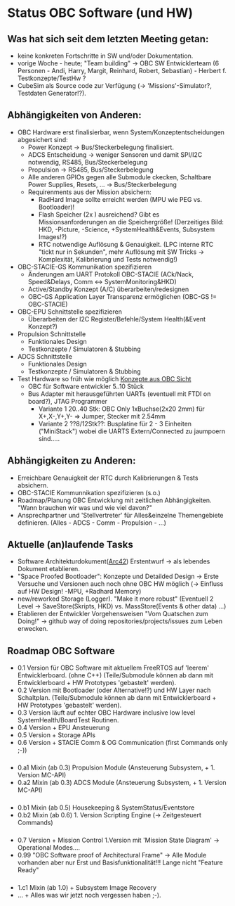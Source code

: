 # Status OBC Software (und HW)

## Was hat sich seit dem letzten Meeting getan:

 * keine konkreten Fortschritte in SW und/oder Dokumentation.
 * vorige Woche - heute; "Team building" -> OBC SW Entwicklerteam (6 Personen - Andi, Harry, Margit, Reinhard, Robert, Sebastian) - Herbert f. Testkonzepte/TestHw ?
 * CubeSim als Source code zur Verfügung (-> 'Missions'-Simulator?, Testdaten Generator!?).
 
## Abhängigkeiten von Anderen:

* OBC Hardware erst finalisierbar, wenn System/Konzeptentscheidungen abgesichert sind:
  * Power Konzept -> Bus/Steckerbelegung finalisiert.
  * ADCS Entscheidung -> weniger Sensoren und damit SPI/I2C notwendig, RS485, Bus/Steckerbelegung
  * Propulsion -> RS485, Bus/Steckerbelegung
  * Alle anderen GPIOs gegen alle Submodule ckecken, Schaltbare Power Supplies, Resets, ...  -> Bus/Steckerbelegung
  * Requirenments aus der Mission absichern:
	* RadHard Image sollte erreicht werden (MPU wie PEG vs. Bootloader)! 
    * Flash Speicher (2x ) ausreichend? Gibt es Missionsanforderungen an die Speichergröße! (Derzeitiges Bild: HKD, -Picture, -Science, +SystemHealth&Events, Subsystem Images!?)
    * RTC notwendige Auflösung & Genauigkeit. (LPC interne RTC "tickt nur in Sekunden", mehr Auflösung mit SW Tricks -> Komplexität, Kalibrierung und Tests notwendig!)
* OBC-STACIE-GS Kommunikation spezifizieren
  * Änderungen am UART Protokoll OBC-STACIE (ACk/Nack, Speed&Delays, Comm <-> SystemMonitoring&HKD)
  * Active/Standby Konzept (A/C) überarbeiten/redesignen
  * OBC-GS Application Layer Transparenz ermöglichen (OBC-GS != OBC-STACIE)
* OBC-EPU Schnittstelle spezifizieren
  * Überarbeiten der I2C Register/Befehle/System Health(&Event Konzept?)
* Propulsion Schnittstelle
  * Funktionales Design
  * Testkonzepte / Simulatoren & Stubbing
* ADCS Schnittstelle
  * Funktionales Design
  * Testkonzepte / Simulatoren & Stubbing
* Test Hardware so früh wie möglich [Konzepte aus OBC Sicht](https://github.com/carstenscharlemann/Climb-Obc-Sandbox/blob/master/mddocs/obcarc42/TestConcepts.md)
  * OBC für Software entwickler 5..10 Stück
  * Bus Adapter mit herausgeführten UARTs (eventuell mit FTDI on board?), JTAG Programmer
	*  Variante 1 20..40 Stk: OBC Only 1xBuchse(2x20 2mm) für X+,X-,Y+,Y- => Jumper, Stecker mit 2.54mm  
	*  Variante 2 ??8/12Stk??: Busplatine für 2 - 3 Einheiten ("MiniStack") wobei die UARTS Extern/Connected zu jaumpoern sind..... 
  
## Abhängigkeiten zu Anderen:

* Erreichbare Genauigkeit der RTC durch Kalibrierungen & Tests absichern.
* OBC-STACIE Kommunnikation spezifizieren (s.o.)
* Roadmap/Planung OBC Entwicklung mit zeitlichen Abhängigkeiten. "Wann brauchen wir was und wie viel davon?"
* Ansprechpartner und 'Stellvertreter' für Alles&einzelne Themengebiete definieren. (Alles - ADCS - Comm - Propulsion - ...)

## Aktuelle (an)laufende Tasks

* Software Architekturdokument([Arc42](Arc42Intro.md)) Erstentwurf -> als lebendes Dokument etablieren.
* "Space Proofed Bootloader": Konzepte und Detailded Design -> Erste Versuche und Versionen auch noch ohne OBC HW möglich (-> Einfluss auf HW Design! -MPU, +Radhard Memory)
* new/reworked Storage (Logger). "Make it more robust" (Eventuell 2 Level -> SaveStore(Skripts, HKD) vs. MassStore(Events & other data) ...)
* Etablieren der Entwickler Vorgehensweisen "Vom Quatschen zum Doing!" -> github way of doing repositories/projects/issues zum Leben erwecken.

## Roadmap OBC Software
* 0.1 Version für OBC Software mit aktuellem FreeRTOS auf 'leerem' Entwicklerboard. (ohne C++) (Teile/Submodule können ab dann mit Entwicklerboard + HW Prototypes 'gebastelt' werden).
* 0.2 Version mit Bootloader (oder Alternative!?) und HW Layer nach Schaltplan. (Teile/Submodule können ab dann mit Entwicklerboard + HW Prototypes 'gebastelt' werden).
* 0.3 Version läuft auf echter OBC Hardware inclusive low level SystemHealth/BoardTest Routinen.
* 0.4 Version + EPU Ansteuerung
* 0.5 Version + Storage APIs
* 0.6 Version + STACIE Comm & OG Communication (first Commands only ;-))
###
* 0.a1	Mixin (ab 0.3) Propulsion Module (Ansteuerung Subsystem, + 1. Version MC-API)
* 0.a2	Mixin (ab 0.3) ADCS Module (Ansteuerung Subsystem, + 1. Version MC-API)
###
* 0.b1  Mixin (ab 0.5) Housekeeping & SystemStatus/Eventstore
* 0.b2  Mixin (ab 0.6) 1. Version Scripting Engine (-> Zeitgesteuert Commands)
###
* 0.7 Version + Mission Control 1.Version mit 'Mission State Diagram' -> Operational Modes....
* 0.99 "OBC Software proof of Architectural Frame" -> Alle Module vorhanden aber nur Erst und Basisfunktionalität!!! Lange nicht "Feature Ready"
###
* 1.c1 Mixin (ab 1.0) + Subsystem Image Recovery
* ... 				  + Alles was wir jetzt noch vergessen haben ;-).
